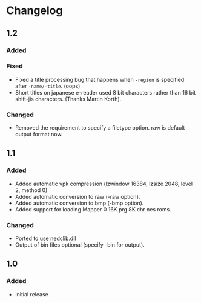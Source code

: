 # Changelog

## 1.2

### Added

### Fixed

- Fixed a title processing bug that happens when `-region` is specified after
  `-name/-title`.  (oops)
- Short titles on japanese e-reader used 8 bit characters rather than 16 bit
  shift-jis characters.  (Thanks Martin Korth).

### Changed

- Removed the requirement to specify a filetype option. raw is default output
  format now.

## 1.1

### Added

- Added automatic vpk compression (lzwindow 16384, lzsize 2048, level 2, method 0)
- Added automatic conversion to raw (-raw option).
- Added automatic conversion to bmp (-bmp option).
- Added support for loading Mapper 0 16K prg 8K chr nes roms.

### Changed

- Ported to use nedclib.dll
- Output of bin files optional (specify -bin for output).

## 1.0

### Added

- Initial release

